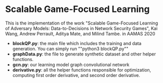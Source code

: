 # Scalable Game-Focused Learning
This is the implementation of the work "Scalable Game-Focused Learning of Adversary Models: Data-to-Decisions in Network Security Games", Kai Wang, Andrew Perrault, Aditya Mate, and Milind Tambe. in AAMAS 2020

- **blockQP.py**: the main file which includes the training and data generation. You can simply run ""python3 blockQP.py""
- **graphData.py**: the file to generate synthetic dataset and other helper functions.
- **gcn.py**: our learning model graph convolutional network
- **derivative.py**: all the helper functions responsible for optimization, computing first order derivative, and second order derivative.

